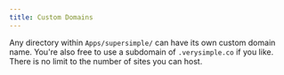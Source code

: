 ```yaml
---
title: Custom Domains
---
```


Any directory within `Apps/supersimple/` can have its own custom domain name. You're also free to use a subdomain of `.verysimple.co` if you like. There is no limit to the number of sites you can host.
